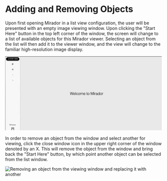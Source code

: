 # Adding and Removing Objects

Upon first opening Mirador in a list view configuration, the user will be presented with an empty image viewing window. Upon clicking the "Start Here" button in the top left corner of the window, the screen will change to a list of available objects for this Mirador viewer. Selecting an object from the list will then add it to the viewer window, and the view will change to the familiar high-resolution image display. 

![Adding an object to the viewer window](../.gitbook/assets/adding-object.gif)

In order to remove an object from the window and select another for viewing, click the close window icon in the upper right corner of the window denoted by an X. This will remove the object from the window and bring back the "Start Here" button, by which point another object can be selected from the list window.

![Removing an object from the viewing window and replacing it with another](../.gitbook/assets/removing-object.gif)

